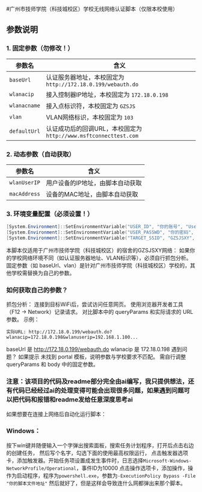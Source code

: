 #广州市技师学院（科技城校区）学校无线网络认证脚本（仅限本校使用）

## 参数说明
### 1. 固定参数（勿修改！）
| 参数名           | 含义                                                                 |
|------------------|----------------------------------------------------------------------|
| `baseUrl`        | 认证服务器地址，本校固定为 `http://172.18.0.199/webauth.do`          |
| `wlanacip`       | 接入控制器IP地址，本校固定为 `172.18.0.198`                          |
| `wlanacname`     | 接入点标识符，本校固定为 `GZSJS`                                     |
| `vlan`           | VLAN网络标识，本校固定为 `103`                                      |
| `defaultUrl`     | 认证成功后的回调URL，本校固定为 `http://www.msftconnecttest.com`     |

### 2. 动态参数（自动获取）
| 参数名           | 含义                                                                 |
|------------------|----------------------------------------------------------------------|
| `wlanUserIP`     | 用户设备的IP地址，由脚本自动获取                                     |
| `macAddress`     | 设备的MAC地址，由脚本自动获取                                       |

### 3. 环境变量配置（必须设置！）
```powershell
[System.Environment]::SetEnvironmentVariable("USER_ID", "你的账号", "User")
[System.Environment]::SetEnvironmentVariable("USER_PASSWD", "你的密码", "User")
[System.Environment]::SetEnvironmentVariable("TARGET_SSID", "GZSJSXY", "User")
```
本脚本仅适用于广州市技师学院（科技城校区）的宿舍的GZSJSXY网络：
如果你的学校网络环境不同（如认证服务器地址、VLAN标识等），必须自行抓包分析。
固定参数（如 baseUrl、vlan）是针对广州市技师学院（科技城校区）学校的，其他学校需替换为自己的参数。
### 如何获取自己的参数？
抓包分析：
连接到目标WiFi后，尝试访问任意网页。
使用浏览器开发者工具（F12 → Network）记录请求。
对比脚本中的 queryParams 和实际请求的 URL 参数。
示例：
```
实际URL: http://172.18.0.199/webauth.do?wlanacip=172.18.0.198&wlanuserip=192.168.1.100...
```
baseUrl 是 http://172.18.0.199/webauth.do
wlanacip 是 172.18.0.198
遇到问题？
如果提示 未找到 portal 模板，说明参数与学校要求不匹配。
需自行调整 queryParams 和 body 中的固定参数。

### 注意：该项目的代码及readme部分完全由ai编写，我只提供想法，还有代码已经经过ai的处理变得可能会出现很多问题，如果遇到问题可以把代码和报错和readme发给任意深度思考ai

如果想要在连接上网络后自动化运行脚本：
### Windows：
按下win键并随便输入一个字弹出搜索面板，搜索任务计划程序，打开后点击右边的创建任务，
然后写个名字，勾选下面的使用最高权限运行，
点击触发器选项卡，添加触发器。开始任务项设置成发生事件时，日志选择```Microsoft-Windows-NetworkProfile/Operational```，事件ID为10000
点击操作选项卡，添加操作，操作为启动程序，程序为```powershell.exe```，参数为```-ExecutionPolicy Bypass -File "你的脚本文件地址"```
然后就好了，但是这样会导致连什么网都弹出来那个脚本。
